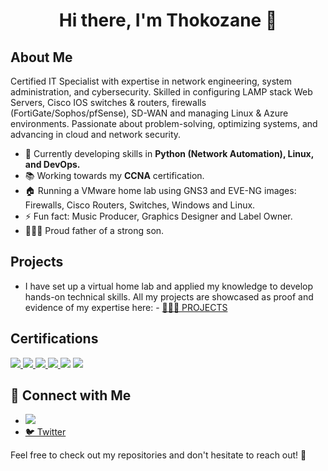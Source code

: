 <h1 align="center">Hi there, I'm Thokozane 👋</h1>

## About Me

Certified IT Specialist with expertise in network engineering, system administration, and cybersecurity. Skilled in configuring LAMP stack Web Servers, Cisco IOS switches & routers, firewalls (FortiGate/Sophos/pfSense), SD-WAN and managing Linux & Azure environments. Passionate about problem-solving, optimizing systems, and advancing in cloud and network security.

- 🚀 Currently developing skills in **Python (Network Automation), Linux, and DevOps.**
- 📚  Working towards my **CCNA** certification.
- 🏠 Running a VMware home lab using GNS3 and EVE-NG images: Firewalls, Cisco Routers, Switches, Windows and Linux.
- ⚡ Fun fact: Music Producer, Graphics Designer and Label Owner.
- 👨🏾‍🍼 Proud father of a strong son.

## Projects

- I have set up a virtual home lab and applied my knowledge to develop hands-on technical skills. All my projects are showcased as proof and evidence of my expertise here: - [👨🏾‍💻 PROJECTS](https://github.com/skyzo-sa/ePortfolio/tree/main)



## Certifications
<div>
<a href="https://learn.microsoft.com/api/credentials/share/en-za/tmpanza/59E21F416DEB0698?sharingId=DFE47EAE441DF46D" target="_blank">
    <img src="https://img.shields.io/badge/-Azure_Fundamentals-008000?&style=for-the-badge&logo=Microsoft_Azure&logoColor=white" />
</a>
    
<a href="https://learn.microsoft.com/api/credentials/share/en-za/tmpanza/BABF9D6E8A225013?sharingId=DFE47EAE441DF46D" target="_blank">
    <img src="https://img.shields.io/badge/-Azure_Administrator-0078D4?&style=for-the-badge&logo=Microsoft_Azure&logoColor=white" />
</a>

<a href="https://www.credly.com/badges/2cc3efe0-cd3f-42ea-817f-35ce19d389d5/public_url" target="_blank">
    <img src="https://img.shields.io/badge/-Network%2B-800080?&style=for-the-badge&logo=CompTIA&logoColor=red" />
</a>

<a href="https://www.credly.com/badges/ab3e680d-0034-471c-b668-e022e79685dc/public_url" target="_blank">
    <img src="https://img.shields.io/badge/-Security%2B-FF0000?&style=for-the-badge&logo=CompTIA&logoColor=white" />
</a>
    <img src="https://img.shields.io/badge/-Yeastar-FFD700?&style=for-the-badge&logo=Yeastar&logoColor=white" />
    <img src="https://img.shields.io/badge/-Sophos-0080DC?&style=for-the-badge&logo=Sophos&logoColor=white" />
</div>


## 🤳 Connect with Me

- <a href="https://www.linkedin.com/in/tempanza/"><img src="https://img.shields.io/badge/-LinkedIn-0072b1?&style=for-the-badge&logo=linkedin&logoColor=white" /></a>
- [🐦 Twitter](https://x.com/skyzo_sa)


Feel free to check out my repositories and don't hesitate to reach out! 🚀
